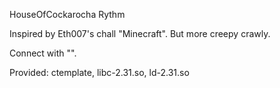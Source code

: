 HouseOfCockarocha
Rythm

Inspired by Eth007's chall "Minecraft". But more creepy crawly. 

Connect with "".

Provided: ctemplate, libc-2.31.so, ld-2.31.so
